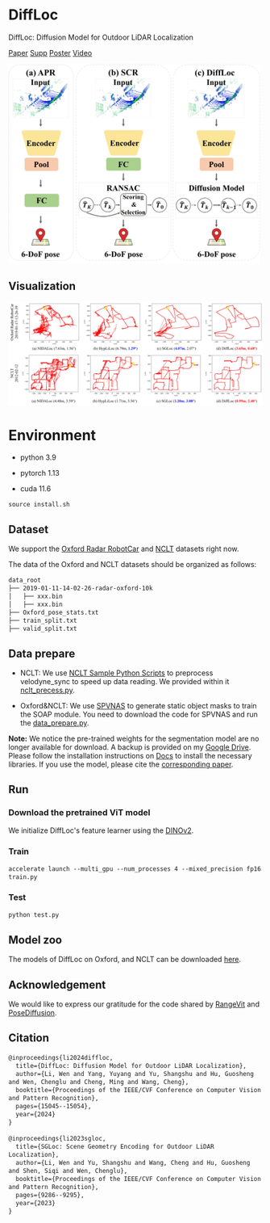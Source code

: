# DiffLoc
DiffLoc: Diffusion Model for Outdoor LiDAR Localization

[Paper](https://openaccess.thecvf.com/content/CVPR2024/papers/Li_DiffLoc_Diffusion_Model_for_Outdoor_LiDAR_Localization_CVPR_2024_paper.pdf) 
[Supp](https://openaccess.thecvf.com/content/CVPR2024/supplemental/Li_DiffLoc_Diffusion_Model_CVPR_2024_supplemental.pdf)
[Poster](https://drive.google.com/file/d/1P80GGOAyWRF5BICAQ990PDO0iByW2kbP/view)
[Video](https://www.youtube.com/watch?v=sSW9nHQR0nc&t=31s)

<img src="https://github.com/liw95/DiffLoc/blob/main/img/DiffLoc.jpg" width=500>

## Visualization
![image](img/Results.jpg)

# Environment

- python 3.9

- pytorch 1.13

- cuda 11.6

```
source install.sh
```

## Dataset

We support the [Oxford Radar RobotCar](https://oxford-robotics-institute.github.io/radar-robotcar-dataset/datasets) and [NCLT](https://robots.engin.umich.edu/nclt/) datasets right now.

The data of the Oxford and NCLT datasets should be organized as follows:

```
data_root
├── 2019-01-11-14-02-26-radar-oxford-10k
│   ├── xxx.bin
│   ├── xxx.bin
├── Oxford_pose_stats.txt
├── train_split.txt
├── valid_split.txt
```

## Data prepare

- NCLT: We use [NCLT Sample Python Scripts](https://robots.engin.umich.edu/nclt/) to preprocess velodyne_sync to speed up data reading. We provided within it [nclt_precess.py](preprocess/nclt_precess.py).

- Oxford&NCLT: We use [SPVNAS](https://github.com/mit-han-lab/spvnas) to generate static object masks to train the SOAP module. You need to download the code for SPVNAS and run the [data_prepare.py](preprocess/data_prepare.py).

**Note:** We notice the pre-trained weights for the segmentation model are no longer available for download. A backup is provided on my [Google Drive](https://drive.google.com/file/d/1jtDClM-6EnW329FtJ0WXVBopOTuVRXJG/view?usp=sharing). Please follow the installation instructions on [Docs](https://github.com/PJLab-ADG/OpenPCSeg/blob/master/docs/INSTALL.md) to install the necessary libraries. If you use the model, please cite the [corresponding paper](https://github.com/mit-han-lab/spvnas).

## Run

### Download the pretrained ViT model
We initialize DiffLoc's feature learner using the [DINOv2](https://github.com/facebookresearch/dinov2?tab=readme-ov-file).

### Train

```
accelerate launch --multi_gpu --num_processes 4 --mixed_precision fp16 train.py
```

### Test
```
python test.py
```

## Model zoo

The models of DiffLoc on Oxford, and NCLT can be downloaded [here](https://drive.google.com/drive/folders/17uhEqc7BYqLETecllyLMorI0lOI9hBiQ).

## Acknowledgement

 We would like to express our gratitude for the code shared by [RangeVit](https://github.com/valeoai/rangevit) and [PoseDiffusion](https://github.com/facebookresearch/PoseDiffusion).

## Citation

```
@inproceedings{li2024diffloc,
  title={DiffLoc: Diffusion Model for Outdoor LiDAR Localization},
  author={Li, Wen and Yang, Yuyang and Yu, Shangshu and Hu, Guosheng and Wen, Chenglu and Cheng, Ming and Wang, Cheng},
  booktitle={Proceedings of the IEEE/CVF Conference on Computer Vision and Pattern Recognition},
  pages={15045--15054},
  year={2024}
}

@inproceedings{li2023sgloc,
  title={SGLoc: Scene Geometry Encoding for Outdoor LiDAR Localization},
  author={Li, Wen and Yu, Shangshu and Wang, Cheng and Hu, Guosheng and Shen, Siqi and Wen, Chenglu},
  booktitle={Proceedings of the IEEE/CVF Conference on Computer Vision and Pattern Recognition},
  pages={9286--9295},
  year={2023}
}
```
